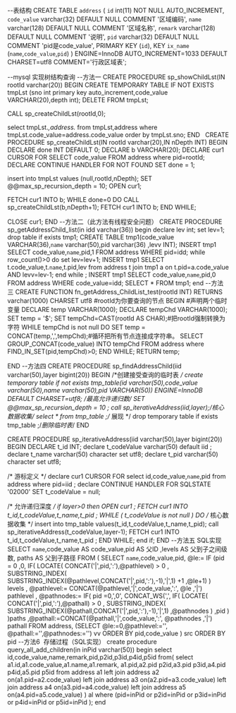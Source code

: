 --表结构
CREATE TABLE `address` (
`id` int(11) NOT NULL AUTO_INCREMENT,
`code_value` varchar(32) DEFAULT NULL COMMENT '区域编码',
`name` varchar(128) DEFAULT NULL COMMENT '区域名称',
`remark` varchar(128) DEFAULT NULL COMMENT '说明',
`pid` varchar(32) DEFAULT NULL COMMENT 'pid是code_value',
PRIMARY KEY (`id`),
KEY `ix_name` (`name`,`code_value`,`pid`)
) ENGINE=InnoDB AUTO_INCREMENT=1033 DEFAULT CHARSET=utf8 COMMENT='行政区域表';
 

--mysql 实现树结构查询
--方法一
CREATE PROCEDURE sp_showChildLst(IN rootId varchar(20))
BEGIN
CREATE TEMPORARY TABLE IF NOT EXISTS tmpLst
(sno int primary key auto_increment,code_value VARCHAR(20),depth int);
DELETE FROM tmpLst;

CALL sp_createChildLst(rootId,0);

select tmpLst.*,address.* from tmpLst,address where tmpLst.code_value=address.code_value order by tmpLst.sno;
END
 
CREATE PROCEDURE sp_createChildLst(IN rootId varchar(20),IN nDepth INT)
BEGIN
DECLARE done INT DEFAULT 0;
DECLARE b VARCHAR(20);
DECLARE cur1 CURSOR FOR SELECT code_value FROM address where pid=rootId;
DECLARE CONTINUE HANDLER FOR NOT FOUND SET done = 1;

insert into tmpLst values (null,rootId,nDepth);
SET @@max_sp_recursion_depth = 10;
OPEN cur1;

FETCH cur1 INTO b;
WHILE done=0 DO
CALL sp_createChildLst(b,nDepth+1);
FETCH cur1 INTO b;
END WHILE;

CLOSE cur1;
END
--方法二（此方法有线程安全问题）
CREATE PROCEDURE sp_getAddressChild_list(in idd varchar(36))
begin
declare lev int;
set lev=1;
drop table if exists tmp1;
CREATE TABLE tmp1(code_value VARCHAR(36),`name` varchar(50),pid varchar(36) ,levv INT);
INSERT tmp1 SELECT code_value,`name`,pid,1 FROM address WHERE pid=idd;
while row_count()>0
do
set lev=lev+1;
INSERT tmp1 SELECT t.code_value,t.`name`,t.pid,lev from address t join tmp1 a on t.pid=a.code_value AND levv=lev-1;
end while ;
INSERT tmp1 SELECT code_value,`name`,pid,0 FROM address WHERE code_value=idd;
SELECT * FROM tmp1;
end
--方法三
CREATE FUNCTION fn_getAddress_ChildList_test(rootId INT) RETURNS varchar(1000) CHARSET utf8 #rootId为你要查询的节点
BEGIN
#声明两个临时变量
DECLARE temp VARCHAR(1000);
DECLARE tempChd VARCHAR(1000);
SET temp = '$';
SET tempChd=CAST(rootId AS CHAR);#把rootId强制转换为字符
WHILE tempChd is not null DO
SET temp = CONCAT(temp,',',tempChd);#循环把所有节点连接成字符串。
SELECT GROUP_CONCAT(code_value) INTO tempChd FROM address where FIND_IN_SET(pid,tempChd)>0;
END WHILE;
RETURN temp;

END
--方法四
CREATE PROCEDURE sp_findAddressChild(iid varchar(50),layer bigint(20))
BEGIN 
/*创建接受查询的临时表 */ 
create temporary table if not exists tmp_table(id varchar(50),code_value varchar(50),name varchar(50),pid VARCHAR(50)) ENGINE=InnoDB DEFAULT CHARSET=utf8; 
/*最高允许递归数*/ 
SET @@max_sp_recursion_depth = 10 ; 
call sp_iterativeAddress(iid,layer);/*核心数据收集*/ 
select * from tmp_table ;/* 展现 */ 
drop temporary table if exists tmp_table ;/*删除临时表*/ 
END

CREATE PROCEDURE sp_iterativeAddress(iid varchar(50),layer bigint(20))
BEGIN 
DECLARE t_id INT;
declare t_codeValue varchar(50) default iid ; 
declare t_name varchar(50) character set utf8; 
declare t_pid varchar(50) character set utf8; 

/* 游标定义 */ 
declare cur1 CURSOR FOR select id,code_value,`name`,pid from address where pid=iid ; 
declare CONTINUE HANDLER FOR SQLSTATE '02000' SET t_codeValue = null; 

/* 允许递归深度 */ 
if layer>0 then 
OPEN cur1 ; 
FETCH cur1 INTO t_id,t_codeValue,t_name,t_pid ; 
WHILE ( t_codeValue is not null ) 
DO 
/* 核心数据收集 */ 
insert into tmp_table values(t_id,t_codeValue,t_name,t_pid); 
call sp_iterativeAddress(t_codeValue,layer-1); 
FETCH cur1 INTO t_id,t_codeValue,t_name,t_pid ; 
END WHILE; 
end if; 
END
--方法五 SQL实现
SELECT `name`,code_value AS code_value,pid AS 父ID ,levels AS 父到子之间级数, paths AS 父到子路径 FROM (
SELECT `name`,code_value,pid,
@le:= IF (pid = 0 ,0, 
IF( LOCATE( CONCAT('|',pid,':'),@pathlevel) > 0 , 
SUBSTRING_INDEX( SUBSTRING_INDEX(@pathlevel,CONCAT('|',pid,':'),-1),'|',1) +1
,@le+1) ) levels
, @pathlevel:= CONCAT(@pathlevel,'|',code_value,':', @le ,'|') pathlevel
, @pathnodes:= IF( pid =0,',0', 
CONCAT_WS(',',
IF( LOCATE( CONCAT('|',pid,':'),@pathall) > 0 , 
SUBSTRING_INDEX( SUBSTRING_INDEX(@pathall,CONCAT('|',pid,':'),-1),'|',1)
,@pathnodes ) ,pid ) )paths
,@pathall:=CONCAT(@pathall,'|',code_value,':', @pathnodes ,'|') pathall 
FROM address, 
(SELECT @le:=0,@pathlevel:='', @pathall:='',@pathnodes:='') vv
ORDER BY pid,code_value
) src
ORDER BY pid
--方法6  存储过程（SQL实现）
create procedure query_all_add_children(in inPid varchar(50))
begin
select id,code_value,name,remark,pid,p2id,p3id,p4id,p5id 
from(
select a1.id,a1.code_value,a1.name,a1.remark,
a1.pid,a2.pid p2id,a3.pid p3id,a4.pid p4id,a5.pid p5id 
from 
address a1 left join address a2
on(a1.pid=a2.code_value)
left join address a3
on(a2.pid=a3.code_value)
left join address a4
on(a3.pid=a4.code_value)
left join address a5
on(a4.pid=a5.code_value)
) al
where 
(pid=inPid
or p2id=inPid
or p3id=inPid
or p4id=inPid
or p5id=inPid
);
end
